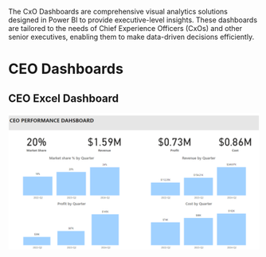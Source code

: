 The CxO Dashboards are comprehensive visual analytics solutions designed in Power BI to provide executive-level insights.
These dashboards are tailored to the needs of Chief Experience Officers (CxOs) and other senior executives, enabling them to make data-driven decisions efficiently.

# CEO Dashboards

## CEO Excel Dashboard
![test](CEO_PBI_Dashboard.png)